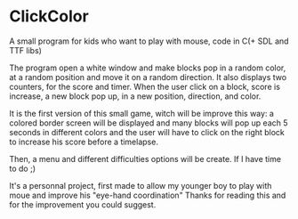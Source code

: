 # ClickColor

A small program for kids who want to play with mouse, code in C(+ SDL and TTF libs)


The program open a white window and make blocks pop in a random color, at a random position and move it on a random direction.
It also displays two counters, for the score and timer. When the user click on a block, score is increase, a new block pop up, 
in a new position, direction, and color.

It is the first version of this small game, witch will be improve this way:
a colored border screen will be displayed and many blocks will pop up each 5 seconds in different colors and the user will have to click on the right block 
to increase his score before a timelapse.

Then, a menu and different difficulties options will be create. If I have time to do ;)

It's a personnal project, first made to allow my younger boy to play with moue and improve his "eye-hand coordination"
Thanks for reading this and for the improvement you could suggest.

